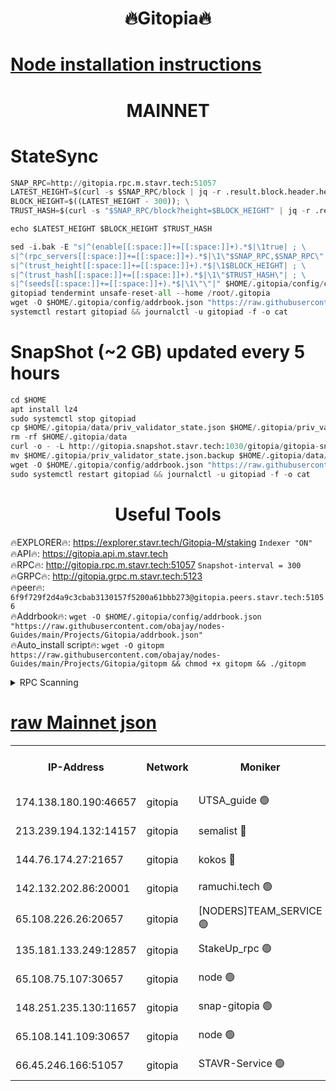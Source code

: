 <h1 align="center"> 🔥Gitopia🔥</h1>

[Node installation instructions](https://github.com/obajay/nodes-Guides/tree/main/Projects/Gitopia)
=

<h1 align="center"> MAINNET</h1>

# StateSync
```python
SNAP_RPC=http://gitopia.rpc.m.stavr.tech:51057
LATEST_HEIGHT=$(curl -s $SNAP_RPC/block | jq -r .result.block.header.height); \
BLOCK_HEIGHT=$((LATEST_HEIGHT - 300)); \
TRUST_HASH=$(curl -s "$SNAP_RPC/block?height=$BLOCK_HEIGHT" | jq -r .result.block_id.hash)

echo $LATEST_HEIGHT $BLOCK_HEIGHT $TRUST_HASH

sed -i.bak -E "s|^(enable[[:space:]]+=[[:space:]]+).*$|\1true| ; \
s|^(rpc_servers[[:space:]]+=[[:space:]]+).*$|\1\"$SNAP_RPC,$SNAP_RPC\"| ; \
s|^(trust_height[[:space:]]+=[[:space:]]+).*$|\1$BLOCK_HEIGHT| ; \
s|^(trust_hash[[:space:]]+=[[:space:]]+).*$|\1\"$TRUST_HASH\"| ; \
s|^(seeds[[:space:]]+=[[:space:]]+).*$|\1\"\"|" $HOME/.gitopia/config/config.toml
gitopiad tendermint unsafe-reset-all --home /root/.gitopia
wget -O $HOME/.gitopia/config/addrbook.json "https://raw.githubusercontent.com/obajay/nodes-Guides/main/Projects/Gitopia/addrbook.json"
systemctl restart gitopiad && journalctl -u gitopiad -f -o cat
```
# SnapShot (~2 GB) updated every 5 hours
```python
cd $HOME
apt install lz4
sudo systemctl stop gitopiad
cp $HOME/.gitopia/data/priv_validator_state.json $HOME/.gitopia/priv_validator_state.json.backup
rm -rf $HOME/.gitopia/data
curl -o - -L http://gitopia.snapshot.stavr.tech:1030/gitopia/gitopia-snap.tar.lz4 | lz4 -c -d - | tar -x -C $HOME/.gitopia --strip-components 2
mv $HOME/.gitopia/priv_validator_state.json.backup $HOME/.gitopia/data/priv_validator_state.json
wget -O $HOME/.gitopia/config/addrbook.json "https://raw.githubusercontent.com/obajay/nodes-Guides/main/Projects/Gitopia/addrbook.json"
sudo systemctl restart gitopiad && journalctl -u gitopiad -f -o cat
```
 <h1 align="center"> Useful Tools</h1>

🔥EXPLORER🔥:      https://explorer.stavr.tech/Gitopia-M/staking  `Indexer "ON"` \
🔥API🔥: 			 		 https://gitopia.api.m.stavr.tech \
🔥RPC🔥:           http://gitopia.rpc.m.stavr.tech:51057              `Snapshot-interval = 300` \
🔥GRPC🔥:          http://gitopia.grpc.m.stavr.tech:5123 \
🔥peer🔥:					 `6f9f729f2d4a9c3cbab3130157f5200a61bbb273@gitopia.peers.stavr.tech:51056` \
🔥Addrbook🔥:    ```wget -O $HOME/.gitopia/config/addrbook.json "https://raw.githubusercontent.com/obajay/nodes-Guides/main/Projects/Gitopia/addrbook.json"``` \
🔥Auto_install script🔥: ```wget -O gitopm https://raw.githubusercontent.com/obajay/nodes-Guides/main/Projects/Gitopia/gitopm && chmod +x gitopm && ./gitopm```


<details>
<summary>RPC Scanning</summary>

<h2 align="center"> We scan nodes in real time every 4 hours. And we provide the final result of RPC endpoints.
We cannot influence the operation of these nodes in any way. </h2>


```python
If Voting Power is higher than 0 --> then the Node is a validator of the network and may be subject to attack and be a potential threat to the chain.
```
```python
We marked such validators with a red symbol
```

</details>

[raw Mainnet json](https://rpc-check.gitopm.stavr.tech/gitopm/rpc-gitopm-result.json)
=

<table><tr><th>IP-Address</th><th>Network</th><th>Moniker</th><th>Latest Block Height</th><th>Earliest Block Height</th><th>Catching Up</th><th>Tx Index</th><th>Voting Power</th><th>Scan Time</th></tr><tr><td>174.138.180.190:46657</td><td>gitopia</td><td>UTSA_guide 🟢</td><td>10351231</td><td>6071990</td><td>False</td><td>on</td><td>0</td><td>2023-12-08T23:14:13.277890162UTC</td></tr><tr><td>213.239.194.132:14157</td><td>gitopia</td><td>semalist 🔴</td><td>10351242</td><td>6071990</td><td>False</td><td>off</td><td>429296</td><td>2023-12-08T23:14:30.447726376UTC</td></tr><tr><td>144.76.174.27:21657</td><td>gitopia</td><td>kokos 🔴</td><td>10351248</td><td>6071990</td><td>False</td><td>off</td><td>936373</td><td>2023-12-08T23:14:40.368727952UTC</td></tr><tr><td>142.132.202.86:20001</td><td>gitopia</td><td>ramuchi.tech 🟢</td><td>10351248</td><td>6548337</td><td>False</td><td>on</td><td>0</td><td>2023-12-08T23:14:39.613092777UTC</td></tr><tr><td>65.108.226.26:20657</td><td>gitopia</td><td>[NODERS]TEAM_SERVICE 🟢</td><td>10351258</td><td>6846001</td><td>False</td><td>on</td><td>0</td><td>2023-12-08T23:14:55.479858636UTC</td></tr><tr><td>135.181.133.249:12857</td><td>gitopia</td><td>StakeUp_rpc 🟢</td><td>10351248</td><td>8010001</td><td>False</td><td>on</td><td>0</td><td>2023-12-08T23:14:40.032046122UTC</td></tr><tr><td>65.108.75.107:30657</td><td>gitopia</td><td>node 🟢</td><td>10351254</td><td>8802845</td><td>False</td><td>on</td><td>0</td><td>2023-12-08T23:14:48.935130293UTC</td></tr><tr><td>148.251.235.130:11657</td><td>gitopia</td><td>snap-gitopia 🟢</td><td>10351248</td><td>9516001</td><td>False</td><td>on</td><td>0</td><td>2023-12-08T23:14:39.333383997UTC</td></tr><tr><td>65.108.141.109:30657</td><td>gitopia</td><td>node 🟢</td><td>10351247</td><td>10145845</td><td>False</td><td>on</td><td>0</td><td>2023-12-08T23:14:39.055371311UTC</td></tr><tr><td>66.45.246.166:51057</td><td>gitopia</td><td>STAVR-Service 🟢</td><td>10351236</td><td>10349001</td><td>False</td><td>on</td><td>0</td><td>2023-12-08T23:14:20.042318436UTC</td></tr></table>
